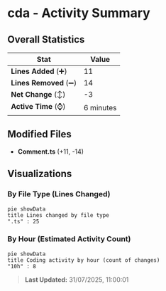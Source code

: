 # cda - Activity Summary 

## Overall Statistics

| Stat                   | Value                                                             |
| ---------------------- | ----------------------------------------------------------------- |
| **Lines Added** (➕)   | 11                                          |
| **Lines Removed** (➖) | 14                                        |
| **Net Change** (↕)    | -3                |
| **Active Time** (⌚)   | 6 minutes |


## Modified Files
- **Comment.ts** (+11, -14)

## Visualizations

### By File Type (Lines Changed)

```mermaid
pie showData
title Lines changed by file type
".ts" : 25
```

### By Hour (Estimated Activity Count)

```mermaid
pie showData
title Coding activity by hour (count of changes)
"10h" : 8
```


> **Last Updated:** 31/07/2025, 11:00:01
